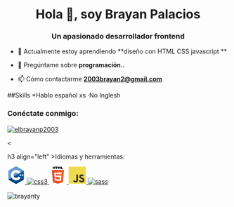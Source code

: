 <h1 align="center">Hola 👋, soy Brayan Palacios</h1>
<h3 align="center">Un apasionado desarrollador frontend</h3>

- 🌱 Actualmente estoy aprendiendo **diseño con HTML CSS javascript **

- 💬 Pregúntame sobre **programación..**

- 📫 Cómo contactarme **2003brayan2@gmail.com**

##Skills
*Hablo español xs
·No Inglesh
<h3 align="left">Conéctate conmigo:</h3>
<p align=" izquierda">
<a href="https://instagram.com/elbrayanp2003" target="blank"><img align="center" src="https://raw.githubusercontent.com/rahuldkjain/github-profile- readme-generator/master/src/images/icons/Social/instagram.svg" alt="elbrayanp2003" height="30" width="40" /></a> </p>
<

h3 align="left" >Idiomas y herramientas:</h3>
<p align="left"> <a href="https://www.w3schools.com/cpp/" target="_blank" rel="noreferrer"> <img src= "https://raw.githubusercontent.com/devicons/devicon/master/icons/cplusplus/cplusplus-original.svg" alt="cplusplus" width="40" height="40"/> </a> <a href="https://www.w3schools.com/css/" target="_blank" rel="noreferrer"> <img src="https://raw.githubusercontent.com/devicons/devicon/master/icons/ css3/css3-original-wordmark.svg" alt="css3" width="40" height="40"/> </a> <a href="https://www.w3.org/html/" objetivo ="_blank" rel="noreferrer"> <img src="https://raw.githubusercontent.com/devicons/devicon/master/icons/html5/html5-original-wordmark.svg" alt="html5" width= "40" height="40"/> </a> <a href="https://developer.mozilla.org/en-US/docs/Web/JavaScript" target="_blank" rel="noreferrer"> <img src="https://raw.githubusercontent.com/devicons/devicon/master/icons/javascript/javascript-original.svg" alt="javascript" width="40" height="40"/> </ a> <a href="https://sass-lang.com" target="_blank" rel="noreferrer"> <img src="https://raw.githubusercontent.com/devicons/devicon/master/icons /sass/sass-original.svg" alt="sass" width="40" height="40"/> </a> </p>

<p><img align="center" src="https:/ /github-readme-stats.vercel.app/api/top-langs?username=brayanty&show_icons=true&locale=en&layout=compact" alt="brayanty" /></p>
